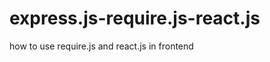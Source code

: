 express.js-require.js-react.js
==============================

how to use require.js and react.js in frontend 
